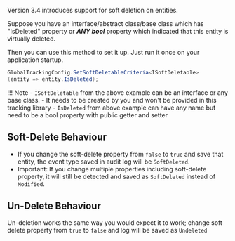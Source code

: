 Version 3.4 introduces support for soft deletion on entities. 

Suppose you have an interface/abstract class/base class which has "IsDeleted" property or **_ANY bool_** property which indicated that this entity is virtually deleted.

Then you can use this method to set it up. Just run it once on your application startup. 

```c#
GlobalTrackingConfig.SetSoftDeletableCriteria<ISoftDeletable>
(entity => entity.IsDeleted);
```

!!! Note
    - `ISoftDeletable` from the above example can be an interface or any base class.
    - It needs to be created by you and won't be provided in this tracking library
    - `IsDeleted` from above example can have any name but need to be a bool property with public getter and setter

## Soft-Delete Behaviour

 - If you change the soft-delete property from `false` to `true` and save that entity, the event type saved in audit log will be `SoftDeleted`.
 - Important: If you change multiple properties including soft-delete property, it will still be detected and saved as `SoftDeleted` instead of `Modified`.

## Un-Delete Behaviour

Un-deletion works the same way you would expect it to work; change soft delete property from `true` to `false` and log will be saved as `Undeleted`


 
